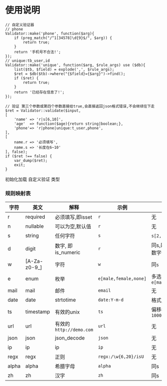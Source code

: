 
# 使用说明

```
// 自定义验证器
// phone
Validator::make('phone', function($arg){
    if (preg_match("/^1[34578]\d{9}$/", $arg)) {
        return true;
    }
    return '手机号不合法!';
});
// unique:tb_user,id
Validator::make('unique', function($arg, $rule_args) use ($db){
    list($tb, $field) = explode(',', $rule_args);
    $ret = $db($tb)->where("{$field}={$arg}")->find();
    if ($ret) {
        return true;
    }
    return '已经存在信息了!';
});

// 验证 第三个参数或第四个参数直接给true,会直接返回json格式错误,不会继续往下走
$ret = Validator::validate($input,
[
    'name' => 'r|s[6,10]',
    'age'  => function($age){return string|boolean;},
    'phone'=> 'r|phone|unique:t_user,phone',
],
[
    name.r => '必须填写',
    name.s => '长度在6~10'
], false);
if ($ret !== false) {
    var_dump($ret);
    exit;
}
```

初始化加载 自定义验证 类型



### 规则映射表

|字符|英文|解释|示例|扩展|
|---|---|---|---|---|
|r|required|必须填写,即isset|`r`|无|
|n|nullable|可以为空,默认值|`r`|无|
|s|string|任何字符|`s`|`s[2,3]`,`s[2,3)`,`s(2,3]`,`s3`|
|d|digit|数字, 即is_numeric|`r`|同s,是数字范围大小,非数字长短|
|w|[A-Za-z0-9_]|字符|`w`|同`s`|
|e|enum|枚举|`e[male,female,none]`|多选`e[male,female,none]m`|
|mail|mail|邮件|`email`|无|
|date|date|strtotime|`date:Y-m-d`|格式,默认兼容strtotime|
|ts|timestamp|有效的unix|`ts`|偏移年限`ts[100, 10000]`|
|url|url|有效的`http://demo.com`|`url`|无|
|json|json|json_decode|`json`|无|
|ip|ip|ip|`ip`|无|
|regx|regx|正则|`regx:/\w{6,20}/isU`|无|
|alpha|alpha|希腊字母|`alpha`|同s|
|zh|zh|汉字|`zh`|同s|

